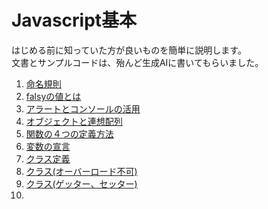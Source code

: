 # Javascript基本
はじめる前に知っていた方が良いものを簡単に説明します。  
文書とサンプルコードは、殆んど生成AIに書いてもらいました。

1. [命名規則](./2.1.js_naming.md)  
2. [falsyの値とは](./2.1.js_falsy.md)
3. [アラートとコンソールの活用](./2.1.js_message.md)
4. [オブジェクトと連想配列](./2.1.js_object.md)
5. [関数の４つの定義方法](./2.1.js_function.md)
6. [変数の宣言](./2.1.js_variable.md)
7. [クラス定義](./2.1.js_class.md)
8. [クラス(オーバーロード不可)](./2.1.js_class_2.md)
9. [クラス(ゲッター、セッター)](./2.1.js_class_3.md)
10. 
